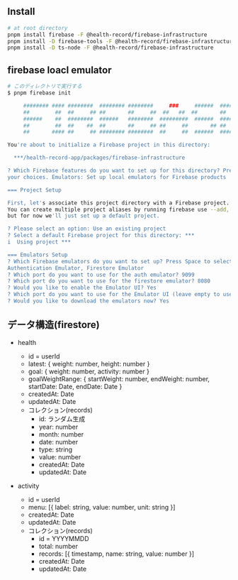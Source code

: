 ## Install

```bash
# at root directory
pnpm install firebase -F @health-record/firebase-infrastructure
pnpm install -D firebase-tools -F @health-record/firebase-infrastructure
pnpm install -D ts-node -F @health-record/firebase-infrastructure
```

## firebase loacl emulator

```bash
# このディレクトリで実行する
$ pnpm firebase init

     ######## #### ########  ######## ########     ###     ######  ########
     ##        ##  ##     ## ##       ##     ##  ##   ##  ##       ##
     ######    ##  ########  ######   ########  #########  ######  ######
     ##        ##  ##    ##  ##       ##     ## ##     ##       ## ##
     ##       #### ##     ## ######## ########  ##     ##  ######  ########

You're about to initialize a Firebase project in this directory:

  ***/health-record-app/packages/firebase-infrastructure

? Which Firebase features do you want to set up for this directory? Press Space to select features, then Enter to confirm
your choices. Emulators: Set up local emulators for Firebase products

=== Project Setup

First, let's associate this project directory with a Firebase project.
You can create multiple project aliases by running firebase use --add,
but for now we'll just set up a default project.

? Please select an option: Use an existing project
? Select a default Firebase project for this directory: ***
i  Using project ***

=== Emulators Setup
? Which Firebase emulators do you want to set up? Press Space to select emulators, then Enter to confirm your choices.
Authentication Emulator, Firestore Emulator
? Which port do you want to use for the auth emulator? 9099
? Which port do you want to use for the firestore emulator? 8080
? Would you like to enable the Emulator UI? Yes
? Which port do you want to use for the Emulator UI (leave empty to use any available port)? 8081
? Would you like to download the emulators now? Yes
```

## データ構造(firestore)

* health
  * id = userId
  * latest: { weight: number, height: number }
  * goal: { weight: number, activity: number }
  * goalWeightRange: { startWeight: number, endWeight: number, startDate: Date, endDate: Date }
  * createdAt: Date
  * updatedAt: Date
  * コレクション(records)
    * id: ランダム生成
    * year: number
    * month: number
    * date: number
    * type: string
    * value: number
    * createdAt: Date
    * updatedAt: Date

* activity
  * id = userId
  * menu: [{ label: string, value: number, unit: string }]
  * createdAt: Date
  * updatedAt: Date
  * コレクション(records)
    * id = YYYYMMDD
    * total: number
    * records: [{ timestamp, name: string, value: number }]
    * createdAt: Date
    * updatedAt: Date

